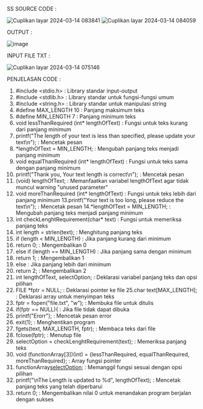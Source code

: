 
SS SOURCE CODE :

![Cuplikan layar 2024-03-14 083841](https://github.com/faruqr26/Tugas-praktikum-ASD/assets/163359023/598d1a6e-92dd-476f-b9cc-da5580df74bc)
![Cuplikan layar 2024-03-14 084059](https://github.com/faruqr26/Tugas-praktikum-ASD/assets/163359023/593a51a8-ddfc-43da-b58e-82b3bb7e4d7b)

OUTPUT :

![image](https://github.com/faruqr26/Tugas-praktikum-ASD/assets/163359023/282cd4e0-bb62-4c02-8d20-6feb372dc51d)

INPUT FILE TXT :

![Cuplikan layar 2024-03-14 075146](https://github.com/faruqr26/Tugas-praktikum-ASD/assets/163359023/34746c2d-05ef-4de0-b5c7-b43a1a35381c)



PENJELASAN CODE : 

1. #include <stdio.h>       : Library standar input-output
2. #include <stdlib.h>      : Library standar untuk fungsi-fungsi umum
3. #include <string.h>      : Library standar untuk manipulasi string
4. #define MAX_LENGTH 10    : Panjang maksimum teks
5. #define MIN_LENGTH 7     : Panjang minimum teks
6. void lessThanRequired (int* lengthOfText)  : Fungsi untuk teks kurang dari panjang minimum
7. printf("The length of your text is less than specified, please update your text\n");   : Mencetak pesan
8. *lengthOfText = MIN_LENGTH;   : Mengubah panjang teks menjadi panjang minimum
9. void equalThanRequired (int* lengthOfText)   : Fungsi untuk teks sama dengan panjang minimum
10. printf("Thank you, Your text length is correct\n");   : Mencetak pesan
11. (void) lengthOfText;   : Memanfaatkan variabel lengthOfText agar tidak muncul warning "unused parameter"
12. void moreThanRequired (int* lengthOfText)   : Fungsi untuk teks lebih dari panjang minimum
13.printf("Your text is too long, please reduce the text\n");   : Mencetak pesan
14.*lengthOfText = MIN_LENGTH;   : Mengubah panjang teks menjadi panjang minimum
15. int checkLenghtRequirement(char* text)   : Fungsi untuk memeriksa panjang teks
16. int length = strlen(text);   : Menghitung panjang teks
17. if (length < MIN_LENGTH)   : Jika panjang kurang dari minimum
18. return 0;   : Mengembalikan 0
19. else if (length == MIN_LENGTH)   : Jika panjang sama dengan minimum
20. return 1;   : Mengembalikan 1
21. else   : Jika panjang lebih dari minimum
22. return 2;   : Mengembalikan 2
23. int lengthOfText, selectOption;   : Deklarasi variabel panjang teks dan opsi pilihan
24. FILE *fptr = NULL;   : Deklarasi pointer ke file
25.char text[MAX_LENGTH];   : Deklarasi array untuk menyimpan teks
26. fptr = fopen("file.txt", "w");   : Membuka file untuk ditulis
27. if(fptr == NULL){   : Jika file tidak dapat dibuka
28. printf("Erorr");   : Mencetak pesan error
29. exit(1);   : Menghentikan program
30. fgets(text, MAX_LENGTH, fptr);   : Membaca teks dari file
31. fclose(fptr);   : Menutup file
32. selectOption = checkLenghtRequirement(text);   : Memeriksa panjang teks
33. void (functionArray[3])(int) = {lessThanRequired, equalThanRequired, moreThanRequired};   : Array fungsi pointer
34. functionArray[selectOption](&lengthOfText);   : Memanggil fungsi sesuai dengan opsi pilihan
35. printf("\nThe Length is updated to %d", lengthOfText);   : Mencetak panjang teks yang telah diperbarui
36. return 0;   : Mengembalikan nilai 0 untuk menandakan program berjalan dengan sukses

